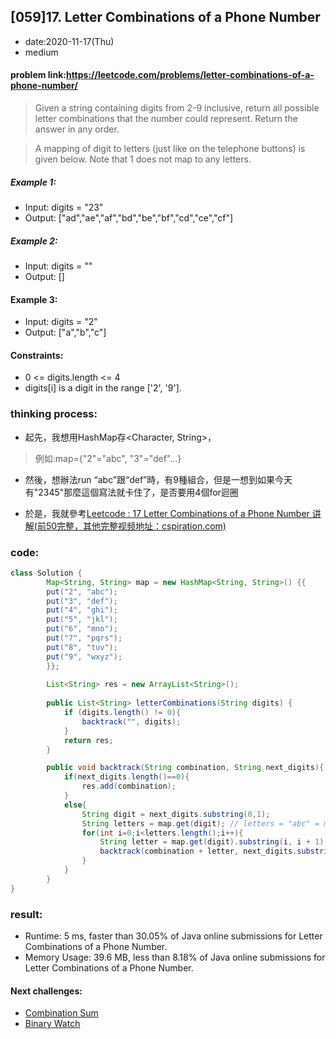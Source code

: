 ## [059]17. Letter Combinations of a Phone Number

- date:2020-11-17(Thu)
- medium

#### problem link:https://leetcode.com/problems/letter-combinations-of-a-phone-number/

> Given a string containing digits from 2-9 inclusive, return all possible letter combinations that the number could represent. Return the answer in any order.

> A mapping of digit to letters (just like on the telephone buttons) is given below. Note that 1 does not map to any letters.

##### Example 1:

- Input: digits = "23"
- Output: ["ad","ae","af","bd","be","bf","cd","ce","cf"]

##### Example 2:

- Input: digits = ""
- Output: []

#### Example 3:

- Input: digits = "2"
- Output: ["a","b","c"]

#### Constraints:

- 0 <= digits.length <= 4
- digits[i] is a digit in the range ['2', '9'].

### thinking process:

- 起先，我想用HashMap存<Character, String>，
> 例如:map={"2"="abc", "3"="def"...}

- 然後，想辦法run “abc”跟“def”時，有9種組合，但是一想到如果今天有"2345"那麼這個寫法就卡住了，是否要用4個for迴圈

- 於是，我就參考[Leetcode : 17 Letter Combinations of a Phone Number 讲解(前50完整，其他完整视频地址：cspiration.com)](https://www.youtube.com/watch?v=WzyLgvB9uwQ&ab_channel=Cspiration%E5%AE%98%E6%96%B9%E9%A2%91%E9%81%93)


### code:

```java
class Solution {
        Map<String, String> map = new HashMap<String, String>() {{
		put("2", "abc");
		put("3", "def");
		put("4", "ghi");
		put("5", "jkl");
		put("6", "mno");
		put("7", "pqrs");
		put("8", "tuv");
		put("9", "wxyz");
	    }};
    
        List<String> res = new ArrayList<String>();
    
        public List<String> letterCombinations(String digits) {
            if (digits.length() != 0){
                backtrack("", digits);
            }
            return res;
        }

        public void backtrack(String combination, String next_digits){
            if(next_digits.length()==0){
                res.add(combination);
            }
            else{
                String digit = next_digits.substring(0,1);
                String letters = map.get(digit); // letters = "abc" = map.get("2")
                for(int i=0;i<letters.length();i++){
                    String letter = map.get(digit).substring(i, i + 1); //不用charAt是因為char與String之差
                    backtrack(combination + letter, next_digits.substring(1));
                }
            }
        } 
}
```

### result:
- Runtime: 5 ms, faster than 30.05% of Java online submissions for Letter Combinations of a Phone Number.
- Memory Usage: 39.6 MB, less than 8.18% of Java online submissions for Letter Combinations of a Phone Number.

#### Next challenges:
- [Combination Sum](https://leetcode.com/problems/combination-sum/)
- [Binary Watch](https://leetcode.com/problems/binary-watch/)



